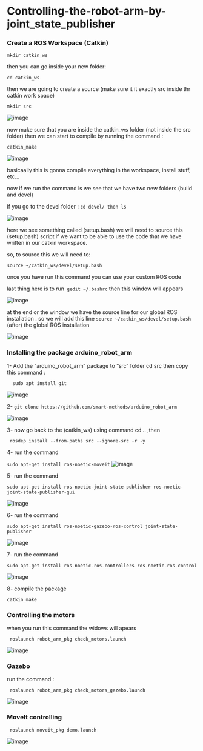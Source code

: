 # Controlling-the-robot-arm-by-joint_state_publisher



###  Create a ROS Workspace (Catkin)

```mkdir catkin_ws```

then you can go inside your new folder:


```cd catkin_ws ```

then we are going to create a source (make sure it it exactly src inside thr catkin work space)

```mkdir src```

![image](https://github.com/user-attachments/assets/aab89254-1c5e-42bb-8864-a55d6fb27e9f)


now make sure that you are inside the catkin_ws folder (not inside the src folder) then we can start to compile by running the command :

```catkin_make```


![image](https://github.com/user-attachments/assets/8a619c9a-a412-4161-972f-f18f962a3168)


basicaally this is gonna compile everything in the workspace, install stuff, etc...

now if we run the command ls we see that we have two new folders (build and devel)

if you go to the devel folder :  ```cd devel/ then ls```


![image](https://github.com/user-attachments/assets/065e97a9-87dc-458a-8e29-13764cebf5aa)








here we see something called (setup.bash) we will need to source this (setup.bash) script if we want to be able to use the code that we have written in our catkin workspace.

so, to source this we will need to:

```source ~/catkin_ws/devel/setup.bash```

once you have run this command you can use your custom ROS code

last thing here is to run``` gedit ~/.bashrc``` then this window will appears


![image](https://github.com/user-attachments/assets/61755258-e034-49d9-96e0-b74387e2f2d6)



at the end or the window we have the source line for our global ROS installation . so we will add this line ```source ~/catkin_ws/devel/setup.bash``` (after) the global ROS installation


![image](https://github.com/user-attachments/assets/594daabf-6f7d-4da9-9fc2-33ce9e69ac6e)









### Installing the package arduino_robot_arm


1-  Add the “arduino_robot_arm” package to “src” folder cd src then copy this command :

```   sudo apt install git    ```

![image](https://github.com/user-attachments/assets/26b4f6b6-0d21-4512-9077-e7189a68abef)



2-  ``` git clone https://github.com/smart-methods/arduino_robot_arm   ```


![image](https://github.com/user-attachments/assets/8187d130-9bd4-4ae2-ad21-e87c29f69db9)




3-     now go back to the (catkin_ws) using command  cd .. ,then

```  rosdep install --from-paths src --ignore-src -r -y    ```

4- run the command

``` sudo apt-get install ros-noetic-moveit ```
![image](https://github.com/user-attachments/assets/dd5a08c3-168f-4106-942e-bef84a0c359a)



5- run the command

``` sudo apt-get install ros-noetic-joint-state-publisher ros-noetic-joint-state-publisher-gui ```

![image](https://github.com/user-attachments/assets/2d54ff23-14ec-4d8f-9d9d-498ce6729a36)


6- run the command

``` sudo apt-get install ros-noetic-gazebo-ros-control joint-state-publisher  ```

![image](https://github.com/user-attachments/assets/01ca94dc-cbbb-4eca-827e-dbeecdebaa18)




7- run the command

``` sudo apt-get install ros-noetic-ros-controllers ros-noetic-ros-control  ```

![image](https://github.com/user-attachments/assets/51c2f861-c466-4680-b956-c2b3049fadfe)



8- compile the package

``` catkin_make ```

### Controlling the motors

when you run this command the widows will apears

```  roslaunch robot_arm_pkg check_motors.launch  ```

![image](https://github.com/user-attachments/assets/38e24a66-d383-4ba9-994e-56cf01665f54)


### Gazebo


run the command :

```  roslaunch robot_arm_pkg check_motors_gazebo.launch  ```


![image](https://github.com/user-attachments/assets/e56b5881-89df-40c4-b7ac-303d1e34d1e0)



### MoveIt controlling

```  roslaunch moveit_pkg demo.launch  ```

![image](https://github.com/user-attachments/assets/09e97638-fd7b-4426-8577-6b8c163bcb63)









